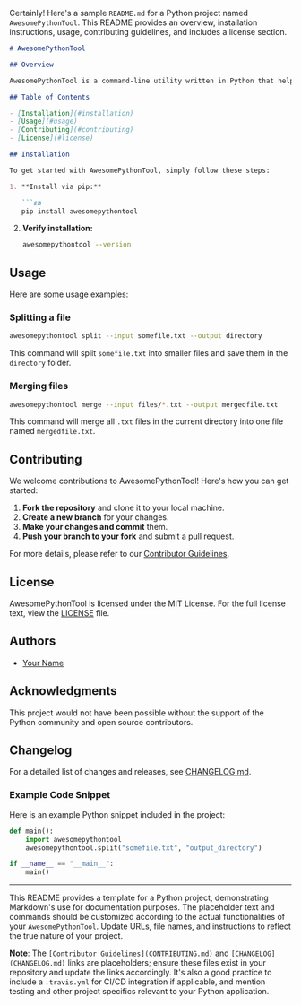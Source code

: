 Certainly! Here's a sample `README.md` for a Python project named `AwesomePythonTool`. This README provides an overview, installation instructions, usage, contributing guidelines, and includes a license section.

```markdown
# AwesomePythonTool

## Overview

AwesomePythonTool is a command-line utility written in Python that helps users perform various operations on text files like splitting, merging, and converting to different formats. It's designed to be easy to use and efficient.

## Table of Contents

- [Installation](#installation)
- [Usage](#usage)
- [Contributing](#contributing)
- [License](#license)

## Installation

To get started with AwesomePythonTool, simply follow these steps:

1. **Install via pip:**

   ```sh
   pip install awesomepythontool
   ```

2. **Verify installation:**

   ```sh
   awesomepythontool --version
   ```

## Usage

Here are some usage examples:

### Splitting a file

```sh
awesomepythontool split --input somefile.txt --output directory
```

This command will split `somefile.txt` into smaller files and save them in the `directory` folder.

### Merging files

```sh
awesomepythontool merge --input files/*.txt --output mergedfile.txt
```

This command will merge all `.txt` files in the current directory into one file named `mergedfile.txt`.

## Contributing

We welcome contributions to AwesomePythonTool! Here's how you can get started:

1. **Fork the repository** and clone it to your local machine.
2. **Create a new branch** for your changes.
3. **Make your changes and commit** them.
4. **Push your branch to your fork** and submit a pull request.

For more details, please refer to our [Contributor Guidelines](CONTRIBUTING.md).

## License

AwesomePythonTool is licensed under the MIT License. For the full license text, view the [LICENSE](LICENSE) file.

## Authors

- [Your Name](http://your-website.com)

## Acknowledgments

This project would not have been possible without the support of the Python community and open source contributors.

## Changelog

For a detailed list of changes and releases, see [CHANGELOG.md](CHANGELOG.md).

### Example Code Snippet

Here is an example Python snippet included in the project:

```python
def main():
    import awesomepythontool
    awesomepythontool.split("somefile.txt", "output_directory")

if __name__ == "__main__":
    main()
```

---

This README provides a template for a Python project, demonstrating Markdown's use for documentation purposes. The placeholder text and commands should be customized according to the actual functionalities of your `AwesomePythonTool`. Update URLs, file names, and instructions to reflect the true nature of your project.

**Note**: The `[Contributor Guidelines](CONTRIBUTING.md)` and `[CHANGELOG](CHANGELOG.md)` links are placeholders; ensure these files exist in your repository and update the links accordingly. It's also a good practice to include a `.travis.yml` for CI/CD integration if applicable, and mention testing and other project specifics relevant to your Python application.
